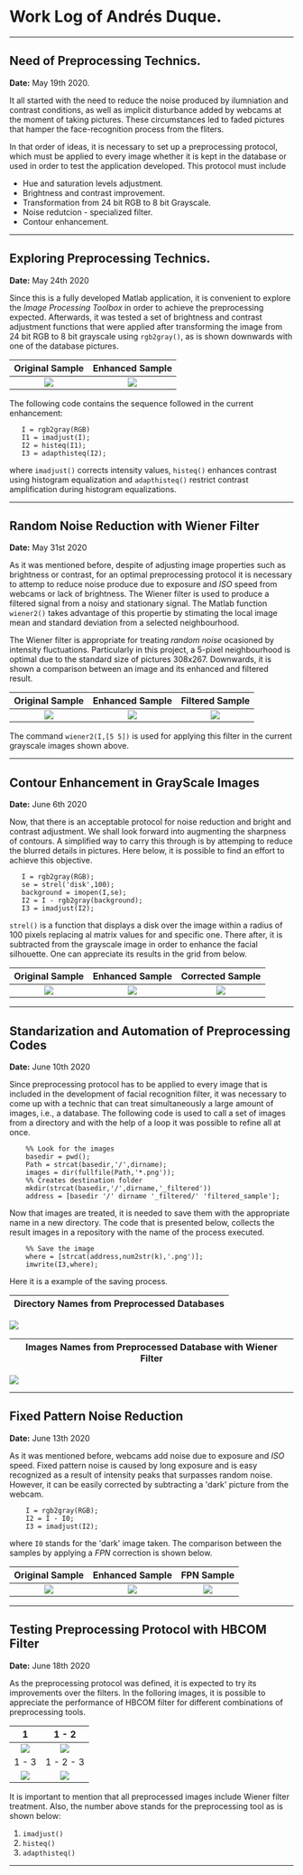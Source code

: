 # Work Log of Andrés Duque.

***
## Need of Preprocessing Technics.
**Date:** May 19th 2020.

It all started with the need to reduce the noise produced by ilumniation and contrast conditions, as well as implicit disturbance added by webcams at the moment of taking pictures. These circumstances led to faded pictures that hamper the face-recognition process from the fliters. 

In that order of ideas, it is necessary to set up a preprocessing protocol, which must be applied to every image whether it is kept in the database or used in order to test the application developed. This protocol must include 
  
  * Hue and saturation levels adjustment.
  * Brightness and contrast improvement.
  * Transformation from 24 bit RGB to 8 bit Grayscale.
  * Noise redutcion - specialized filter.
  * Contour enhancement. 

***
## Exploring Preprocessing Technics.
**Date:** May 24th 2020

Since this is a fully developed Matlab application, it is convenient to explore the *Image Processing Toolbox* in order to achieve the preprocessing expected. Afterwards, it was tested a set of brightness and contrast adjustment functions that were applied after transforming the image from 24 bit RGB to 8 bit grayscale using ```rgb2gray()```, as is shown downwards with one of the database pictures.

 Original Sample | Enhanced Sample  
:-------------------------:|:-------------------------:
![](Results/AndresWorkLog/sample.png)  |  ![](Results/AndresWorkLog/enhanced_sample.png)

The following code contains the sequence followed in the current enhancement:

```
   I = rgb2gray(RGB)
   I1 = imadjust(I);
   I2 = histeq(I1);
   I3 = adapthisteq(I2); 
```

where ```imadjust()``` corrects intensity values, ```histeq()``` enhances contrast using histogram equalization and ```adapthisteq()``` restrict contrast amplification during histogram equalizations. 

***
## Random Noise Reduction with Wiener Filter
**Date:** May 31st 2020

As it was mentioned before, despite of adjusting image properties such as brightness or contrast, for an optimal preprocessing protocol it is necessary to attemp to reduce noise produce due to exposure and *ISO* speed from webcams or lack of brightness. The Wiener filter is used to produce a filtered signal from a noisy and stationary signal. The Matlab function ```wiener2()``` takes advantage of this propertie by stimating the local image mean and standard deviation from a selected neighbourhood. 

The Wiener filter is appropriate for treating *random noise* ocasioned by intensity fluctuations. Particularly in this project, a 5-pixel neighbourhood is optimal due to the standard size of pictures 308x267. Downwards, it is shown a comparison between an image and its enhanced and filtered result. 

Original Sample | Enhanced Sample | Filtered Sample
:-------------------------:|:-------------------------:|:-------------------------:
![](Results/AndresWorkLog/sample.png)  |  ![](Results/AndresWorkLog/enhanced_sample.png) |  ![](Results/AndresWorkLog/filtered_sample.png)

The command ```wiener2(I,[5 5])``` is used for applying this filter in the current grayscale images shown above. 

***
## Contour Enhancement in GrayScale Images
**Date:** June 6th 2020

Now, that there is an acceptable protocol for noise reduction and bright and contrast adjustment. We shall look forward into augmenting the sharpness of contours. A simplified way to carry this through is by attemping to reduce the blurred details in pictures. Here below, it is possible to find an effort to achieve this objective.

```
   I = rgb2gray(RGB);
   se = strel('disk',100);
   background = imopen(I,se);
   I2 = I - rgb2gray(background);
   I3 = imadjust(I2);
```

```strel()``` is a function that displays a disk over the image within a radius of 100 pixels replacing al matrix values for and specific one. There after, it is subtracted from the grayscale image in order to enhance the facial silhouette. One can appreciate its results in the grid from below.

Original Sample | Enhanced Sample | Corrected Sample
:-------------------------:|:-------------------------:|:-------------------------:
![](Results/AndresWorkLog/sample.png)  |  ![](Results/AndresWorkLog/enhanced_sample.png) |  ![](Results/AndresWorkLog/corrected_sample.png)

***
## Standarization and Automation of Preprocessing Codes
**Date:** June 10th 2020

Since preprocessing protocol has to be applied to every image that is included in the development of facial recognition filter, it was necessary to come up with a technic that can treat simultaneously a large amount of images, i.e., a database. The following code is used to call a set of images from a directory and with the help of a loop it was possible to refine all at once. 

```
    %% Look for the images
    basedir = pwd();
    Path = strcat(basedir,'/',dirname);
    images = dir(fullfile(Path,'*.png'));
    %% Creates destination folder
    mkdir(strcat(basedir,'/',dirname,'_filtered'))
    address = [basedir '/' dirname '_filtered/' 'filtered_sample'];
```

Now that images are treated, it is needed to save them with the appropriate name in a new directory. The code that is presented below, collects the result images in a repository with the name of the process executed.

```
    %% Save the image
    where = [strcat(address,num2str(k),'.png')];
    imwrite(I3,where);
```
Here it is a example of the saving process.

Directory Names from Preprocessed Databases|
:-------------------------:|
![](Results/AndresWorkLog/folders_name.png)

Images Names from Preprocessed Database with Wiener Filter|
:-------------------------:|
![](Results/AndresWorkLog/pictures_name.png)  

***
## Fixed Pattern Noise Reduction
**Date:** June 13th 2020

As it was mentioned before, webcams add noise due to exposure and *ISO* speed. Fixed pattern noise is caused by long exposure and is easy recognized as a result of intensity peaks that surpasses random noise. However, it can be easily corrected by subtracting a 'dark' picture from the webcam.

```
    I = rgb2gray(RGB);
    I2 = I - I0;
    I3 = imadjust(I2);
```

where ```I0``` stands for the 'dark' image taken. The comparison between the samples by applying a *FPN* correction is shown below.

Original Sample | Enhanced Sample | FPN Sample
:-------------------------:|:-------------------------:|:-------------------------:
![](Results/AndresWorkLog/sample.png)  |  ![](Results/AndresWorkLog/enhanced_sample.png) |  ![](Results/AndresWorkLog/FPN_sample.png)
    
*** 
## Testing Preprocessing Protocol with HBCOM Filter
**Date:** June 18th 2020

As the preprocessing protocol was defined, it is expected to try its improvements over the filters. In the folloring images, it is possible to appreciate the performance of HBCOM filter for different combinations of preprocessing tools.

1 | 1 - 2 | 
:-------------------------:|:-------------------------:|
![](Results/AndresWorkLog/Andres_im_HBCOM.png)  |  ![](Results/AndresWorkLog/Andres_im_hist_HBCOM.png) | 
1 - 3 | 1 - 2 - 3 | 
![](Results/AndresWorkLog/Andres_im_ad_HBCOM.png)  |  ![](Results/AndresWorkLog/Andres_im_his_ad_HBCOM.png) | 
    
It is important to mention that all preprocessed images include Wiener filter treatment. Also, the number above stands for the preprocessing tool as is shown below:
  1. ```imadjust()```
  2. ```histeq()```
  3. ```adapthisteq()```

***
